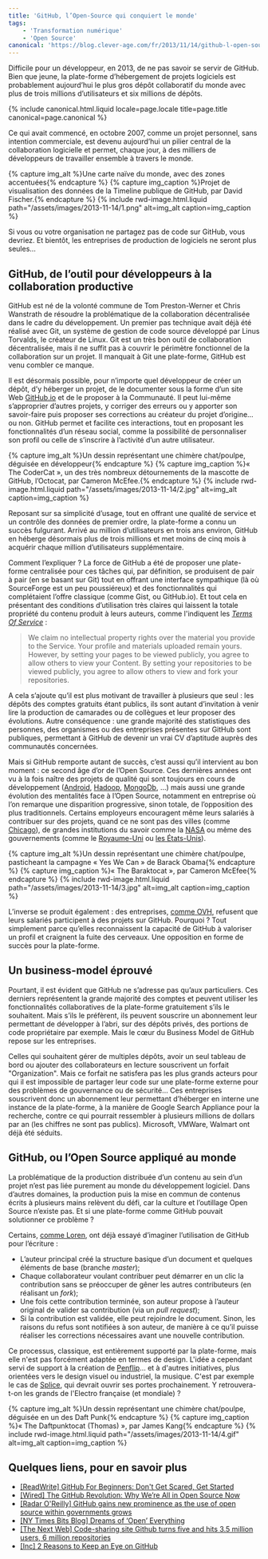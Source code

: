 ```yaml
---
title: 'GitHub, l’Open-Source qui conquiert le monde'
tags:
    - 'Transformation numérique'
    - 'Open Source'
canonical: 'https://blog.clever-age.com/fr/2013/11/14/github-l-open-source-qui-conquiert-le-monde/'
---
```


Difficile pour un développeur, en 2013, de ne pas savoir se servir de GitHub.
Bien que jeune, la plate-forme d’hébergement de projets logiciels est
probablement aujourd’hui le plus gros dépôt collaboratif du monde avec plus de
trois millions d’utilisateurs et six millions de dépôts.

<!-- more -->

{% include canonical.html.liquid
    locale=page.locale
    title=page.title
    canonical=page.canonical
%}

Ce qui avait commencé, en octobre 2007, comme un projet personnel, sans
intention commerciale, est devenu aujourd’hui un pilier central de la
collaboration logicielle et permet, chaque jour, à des milliers de développeurs
de travailler ensemble à travers le monde.

{% capture img_alt %}Une carte naïve du monde, avec des zones
accentuées{% endcapture %} {% capture img_caption %}Projet de visualisation des
données de la Timeline publique de GitHub, par David Fischer.{% endcapture %}
{% include rwd-image.html.liquid
path="/assets/images/2013-11-14/1.png"
alt=img_alt
caption=img_caption
%}

Si vous ou votre organisation ne partagez pas de code sur GitHub, vous devriez.
Et bientôt, les entreprises de production de logiciels ne seront plus seules…

## GitHub, de l’outil pour développeurs à la collaboration productive

GitHub est né de la volonté commune de Tom Preston-Werner et Chris Wanstrath de
résoudre la problématique de la collaboration décentralisée dans le cadre du
développement. Un premier pas technique avait déjà été réalisé avec Git, un
système de gestion de code source développé par Linus Torvalds, le créateur de
Linux. Git est un très bon outil de collaboration décentralisée, mais il ne
suffit pas à couvrir le périmètre fonctionnel de la collaboration sur un projet.
Il manquait à Git une plate-forme, GitHub est venu combler ce manque.

Il est désormais possible, pour n’importe quel développeur de créer un dépôt,
d’y héberger un projet, de le documenter sous la forme d’un site Web
[GitHub.io](https://pages.github.com/ "GitHub.io, plate-forme d'hébergement associée aux projets GitHub")
et de le proposer à la Communauté. Il peut lui-même s’approprier d’autres
projets, y corriger des erreurs ou y apporter son savoir-faire puis proposer ses
corrections au créateur du projet d’origine… ou non. GitHub permet et facilite
ces interactions, tout en proposant les fonctionnalités d’un réseau social,
comme la possibilité de personnaliser son profil ou celle de s’inscrire à
l’activité d’un autre utilisateur.

{% capture img_alt %}Un dessin représentant une chimère chat/poulpe, déguisée en
développeur{% endcapture %} {% capture img_caption %}&laquo; The CoderCat
&raquo;, un des très nombreux détournements de la mascotte de GitHub, l’Octocat,
par Cameron McEfee.{% endcapture %} {% include rwd-image.html.liquid
path="/assets/images/2013-11-14/2.jpg"
alt=img_alt
caption=img_caption
%}

Reposant sur sa simplicité d’usage, tout en offrant une qualité de service et un
contrôle des données de premier ordre, la plate-forme a connu un succès
fulgurant. Arrivé au million d’utilisateurs en trois ans environ, GitHub en
héberge désormais plus de trois millions et met moins de cinq mois à acquérir
chaque million d’utilisateurs supplémentaire.

Comment l’expliquer ? La force de GitHub a été de proposer une plate-forme
centralisée pour ces tâches qui, par définition, se produisent de pair à pair
(en se basant sur Git) tout en offrant une interface sympathique (là où
SourceForge est un peu poussiéreux) et des fonctionnalités qui complétaient
l’offre classique (comme Gist, ou GitHub.io). Et tout cela en présentant des
conditions d’utilisation très claires qui laissent la totale propriété du
contenu produit à leurs auteurs, comme l'indiquent les
[_Terms Of Service_](https://help.github.com/articles/github-terms-of-service/ 'GitHub Terms of Service')
:

> We claim no intellectual property rights over the material you provide to the
> Service. Your profile and materials uploaded remain yours. However, by setting
> your pages to be viewed publicly, you agree to allow others to view your
> Content. By setting your repositories to be viewed publicly, you agree to
> allow others to view and fork your repositories.

A cela s’ajoute qu’il est plus motivant de travailler à plusieurs que seul : les
dépôts des comptes gratuits étant publics, ils sont autant d’invitation à venir
lire la production de camarades ou de collègues et leur proposer des évolutions.
Autre conséquence : une grande majorité des statistiques des personnes, des
organismes ou des entreprises présentes sur GitHub sont publiques, permettant à
GitHub de devenir un vrai CV d’aptitude auprès des communautés concernées.

Mais si GitHub remporte autant de succès, c’est aussi qu’il intervient au bon
moment : ce second âge d’or de l’Open Source. Ces dernières années ont vu à la
fois naître des projets de qualité qui sont toujours en cours de développement
([Android](https://github.com/android 'Profil GitHub pour le projet Android'),
[Hadoop](https://github.com/apache/hadoop-common 'Dépôt du projet Hadoop Common'),
[MongoDb](https://github.com/mongodb/mongo 'Dépôt du projet MongoDB'), …) mais
aussi une grande évolution des mentalités face à l’Open Source, notamment en
entreprise où l’on remarque une disparition progressive, sinon totale, de
l’opposition des plus traditionnels. Certains employeurs encouragent même leurs
salariés à contribuer sur des projets, quand ce ne sont pas des villes (comme
[Chicago](https://github.com/Chicago/ 'Profil GitHub de la ville de Chicago')),
de grandes institutions du savoir comme la
[NASA](https://github.com/nasa 'Profil GitHub de la NASA') ou même des
gouvernements (comme le
[Royaume-Uni](https://github.com/alphagov 'Profil GitHub du Royaume-Uni') ou
[les États-Unis](https://github.com/unitedstates 'Profil GitHub des États-Unis')).

{% capture img_alt %}Un dessin représentant une chimère chat/poulpe, pasticheant
la campagne &laquo; Yes We Can &raquo; de Barack Obama{% endcapture %}
{% capture img_caption %}&laquo; The Baraktocat &raquo;, par Cameron
McEfee{% endcapture %} {% include rwd-image.html.liquid
path="/assets/images/2013-11-14/3.jpg"
alt=img_alt
caption=img_caption
%}

L’inverse se produit également : des entreprises,
[comme OVH](http://www.ovh.com/fr/a1136.interview-github-octave-klaba-ovh 'Interview d'),
refusent que leurs salariés participent à des projets sur GitHub. Pourquoi ?
Tout simplement parce qu’elles reconnaissent la capacité de GitHub à valoriser
un profil et craignent la fuite des cerveaux. Une opposition en forme de succès
pour la plate-forme.

## Un business-model éprouvé

Pourtant, il est évident que GitHub ne s’adresse pas qu’aux particuliers. Ces
derniers représentent la grande majorité des comptes et peuvent utiliser les
fonctionnalités collaboratives de la plate-forme gratuitement s’ils le
souhaitent. Mais s’ils le préfèrent, ils peuvent souscrire un abonnement leur
permettant de développer à l’abri, sur des dépôts privés, des portions de code
propriétaire par exemple. Mais le cœur du Business Model de GitHub repose sur
les entreprises.

Celles qui souhaitent gérer de multiples dépôts, avoir un seul tableau de bord
ou ajouter des collaborateurs en lecture souscrivent un forfait "Organization".
Mais ce forfait ne satisfera pas les plus grands acteurs pour qui il est
impossible de partager leur code sur une plate-forme externe pour des problèmes
de gouvernance ou de sécurité… Ces entreprises souscrivent donc un abonnement
leur permettant d’héberger en interne une instance de la plate-forme, à la
manière de Google Search Appliance pour la recherche, contre ce qui pourrait
ressembler à plusieurs millions de dollars par an (les chiffres ne sont pas
publics). Microsoft, VMWare, Walmart ont déjà été séduits.

## GitHub, ou l’Open Source appliqué au monde

La problématique de la production distribuée d’un contenu au sein d’un projet
n’est pas liée purement au monde du développement logiciel. Dans d’autres
domaines, la production puis la mise en commun de contenus écrits à plusieurs
mains relèvent du défi, car la culture et l’outillage Open Source n’existe pas.
Et si une plate-forme comme GitHub pouvait solutionner ce problème ?

Certains,
[comme Loren](https://www.penflip.com/ "Article de Loren sur la possibilité d'étendre GitHub pour les écrivains"),
ont déjà essayé d’imaginer l’utilisation de GitHub pour l’écriture :

-   L’auteur principal créé la structure basique d’un document et quelques
    éléments de base (branche _master_);
-   Chaque collaborateur voulant contribuer peut démarrer en un clic la
    contribution sans se préoccuper de gêner les autres contributeurs (en
    réalisant un _fork_);
-   Une fois cette contribution terminée, son auteur propose à l’auteur original
    de valider sa contribution (via un _pull request_);
-   Si la contribution est validée, elle peut rejoindre le document. Sinon, les
    raisons du refus sont notifiées à son auteur, de manière à ce qu’il puisse
    réaliser les corrections nécessaires avant une nouvelle contribution.

Ce processus, classique, est entièrement supporté par la plate-forme, mais elle
n'est pas forcément adaptée en termes de design. L'idée a cependant servi de
support à la création de
[Penflip](https://www.penflip.com/ 'Penflip, plate-forme d')… et à d'autres
initiatives, plus orientées vers le design visuel ou industriel, la musique.
C'est par exemple le cas de
[Splice](https://splice.com/ 'Splice, plate-forme de production musicale collaborative'),
qui devrait ouvrir ses portes prochainement. Y retrouvera-t-on les grands de
l'Electro française (et mondiale) ?

{% capture img_alt %}Un dessin représentant une chimère chat/poulpe, déguisée en
un des Daft Punk{% endcapture %} {% capture img_caption %}&laquo; The
Daftpunktocat (Thomas) &raquo;, par James Kang{% endcapture %}
{% include rwd-image.html.liquid
path="/assets/images/2013-11-14/4.gif"
alt=img_alt
caption=img_caption
%}

## Quelques liens, pour en savoir plus

-   [[ReadWrite] GitHub For Beginners: Don't Get Scared, Get Started](//readwrite.com/2013/09/30/understanding-github-a-journey-for-beginners-part-1 '[ReadWrite] GitHub For Beginners: Don')
-   [[Wired] The GitHub Revolution: Why We’re All in Open Source Now](http://www.wired.com/2013/03/github/ '[Wired] The GitHub Revolution: Why We’re All in Open Source Now')
-   [[Radar O'Reilly] GitHub gains new prominence as the use of open source within governments grows](http://radar.oreilly.com/2013/03/github-government-bureaucat-open-source.html '[Radar O')
-   [[NY Times Bits Blog] Dreams of ‘Open’ Everything](http://bits.blogs.nytimes.com/2012/12/28/github-has-big-dreams-for-open-source-software-and-more/?_r=5 '[NY Times Bits Blog] Dreams of ‘Open’ Everything')
-   [[The Next Web] Code-sharing site Github turns five and hits 3.5 million users, 6 million repositories](http://thenextweb.com/insider/2013/04/11/code-sharing-site-github-turns-five-and-hits-3-5-million-users-6-million-repositories/ '[The Next Web] Code-sharing site Github turns five and hits 3.5 million users, 6 million repositories')
-   [[Inc] 2 Reasons to Keep an Eye on GitHub](http://www.inc.com/magazine/201303/will-bourne/2-reasons-to-keep-an-eye-on-github_pagen_2.html '[Inc] 2 Reasons to Keep an Eye on GitHub')
